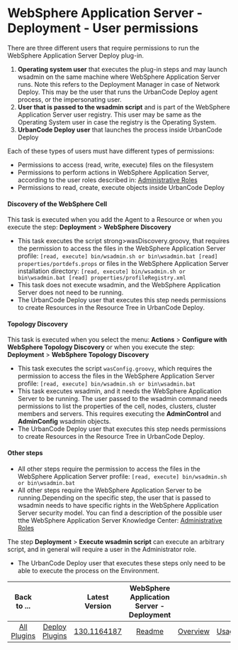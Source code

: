 
# WebSphere Application Server - Deployment - User permissions

There are three different users that require permissions to run the WebSphere Application Server Deploy plug-in.

1. **Operating system user** that executes the plug-in steps and may launch wsadmin on the same machine where WebSphere Application Server runs. Note this refers to the Deployment Manager in case of Network Deploy. This may be the user that runs the UrbanCode Deploy agent process, or the impersonating user.
2. **User that is passed to the wsadmin script** and is part of the WebSphere Application Server user registry. This user may be same as the Operating System user in case the registry is the Operating System.
3. **UrbanCode Deploy user** that launches the process inside UrbanCode Deploy

Each of these types of users must have different types of permissions:

* Permissions to access (read, write, execute) files on the filesystem
* Permissions to perform actions in WebSphere Application Server, according to the user roles described in: [Administrative Roles](https://www.ibm.com/support/knowledgecenter/en/SSAW57_9.0.0/com.ibm.websphere.nd.multiplatform.doc/ae/rsec_adminroles.html)
* Permissions to read, create, execute objects inside UrbanCode Deploy

#### Discovery of the WebSphere Cell

This task is executed when you add the Agent to a Resource or when you execute the step: **Deployment** > **WebSphere Discovery**

* This task executes the script strong>wasDiscovery.groovy, that requires the permission to access the files in the WebSphere Application Server profile:  `[read, execute] bin/wsadmin.sh or bin\wsadmin.bat [read] properties/portdefs.props`  or files in the WebSphere Application Server installation directory:  `[read, execute] bin/wsadmin.sh or bin\wsadmin.bat [read] properties/profileRegistry.xml`
* This task does not execute wsadmin, and the WebSphere Application Server does not need to be running.
* The UrbanCode Deploy user that executes this step needs permissions to create Resources in the Resource Tree in UrbanCode Deploy.

#### Topology Discovery

This task is executed when you select the menu: **Actions** > **Configure with WebSphere Topology Discovery** or when you execute the step: **Deployment** > **WebSphere Topology Discovery**

* This task executes the script `wasConfig.groovy`, which requires the permission to access the files in the WebSphere Application Server profile:  `[read, execute] bin/wsadmin.sh or bin\wsadmin.bat`
* This task executes wsadmin, and it needs the WebSphere Application Server to be running. The user passed to the wsadmin command needs permissions to list the properties of the cell, nodes, clusters, cluster members and servers. This requires executing the **AdminControl** and **AdminConfig** wsadmin objects.
* The UrbanCode Deploy user that executes this step needs permissions to create Resources in the Resource Tree in UrbanCode Deploy.

#### Other steps

* All other steps require the permission to access the files in the WebSphere Application Server profile:  `[read, execute] bin/wsadmin.sh or bin\wsadmin.bat`
* All other steps require the WebSphere Application Server to be running.Depending on the specific step, the user that is passed to wsadmin needs to have specific rights in the WebSphere Application Server security model.
You can find a description of the possible user tthe WebSphere Application Server Knowledge Center: [Administrative Roles](https://www.ibm.com/support/knowledgecenter/en/SSAW57_9.0.0/com.ibm.websphere.nd.multiplatform.doc/ae/rsec_adminroles.html)

The step **Deployment** > **Execute wsadmin script** can execute an arbitrary script, and in general will require a user in the Administrator role.
* The UrbanCode Deploy user that executes these steps only need to be able to execute the process on the Environment.


|Back to ...||Latest Version|WebSphere Application Server - Deployment |||||||
| :---: | :---: | :---: | :---: | :---: | :---: | :---: | :---: | :---: | :---: |
|[All Plugins](../../index.md)|[Deploy Plugins](../README.md)|[130.1164187](https://raw.githubusercontent.com/UrbanCode/IBM-UCD-PLUGINS/main/files/Websphere/ucd-WebSphere-130.1164187.zip)|[Readme](README.md)|[Overview](overview.md)|[Usage](usage.md)|[Steps](steps.md)|[Roles](roles.md)|[Troubleshooting](troubleshooting.md)|[Downloads](downloads.md)|
